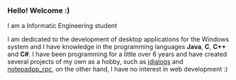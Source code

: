 ### Hello! Welcome :)
I am a Informatic Engineering student

I am dedicated to the development of desktop applications for the Windows system and I have knowledge in the programming languages **Java**, **C**, **C++** and **C#**. I have been programming for a little over 6 years and have created several projects of my own as a hobby, such as [jdialogs](https://github.com/Zukaritasu/jdialogs) and [notepadpp_rpc](https://github.com/Zukaritasu/notepadpp_rpc), on the other hand, I have no interest in web development :)

<!--
**Zukaritasu/zukaritasu** is a ✨ _special_ ✨ repository because its `README.md` (this file) appears on your GitHub profile.

Here are some ideas to get you started:

- 🔭 I’m currently working on ...
- 🌱 I’m currently learning ...
- 👯 I’m looking to collaborate on ...
- 🤔 I’m looking for help with ...
- 💬 Ask me about ...
- 📫 How to reach me: ...
- 😄 Pronouns: ...
- ⚡ Fun fact: ...
-->
